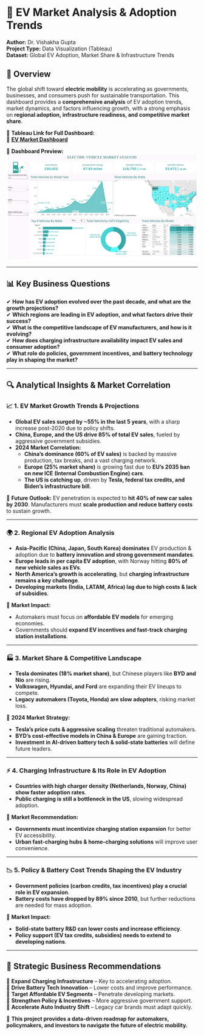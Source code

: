 # 📌 EV Market Analysis & Adoption Trends  
**Author:** Dr. Vishakha Gupta  
**Project Type:** Data Visualization (Tableau)  
**Dataset:** Global EV Adoption, Market Share & Infrastructure Trends  

## 📍 Overview  
The global shift toward **electric mobility** is accelerating as governments, businesses, and consumers push for sustainable transportation. This dashboard provides a **comprehensive analysis** of EV adoption trends, market dynamics, and factors influencing growth, with a strong emphasis on **regional adoption, infrastructure readiness, and competitive market share**.  

📌 **Tableau Link for Full Dashboard:**  
🔗 **[EV Market Dashboard](https://public.tableau.com/app/profile/vishakha.gupta6103/viz/EV_17401004985620/Dashboard1)**  

📌 **Dashboard Preview:**  
![Tableau Dashboard Preview](https://github.com/dr-vishakha-gupta/portfolio/blob/main/EV_Market_Analysis/EV_dashboard.png)

---

## 📊 Key Business Questions  
✔ **How has EV adoption evolved over the past decade, and what are the growth projections?**  
✔ **Which regions are leading in EV adoption, and what factors drive their success?**  
✔ **What is the competitive landscape of EV manufacturers, and how is it evolving?**  
✔ **How does charging infrastructure availability impact EV sales and consumer adoption?**  
✔ **What role do policies, government incentives, and battery technology play in shaping the market?**  

---

## 🔍 Analytical Insights & Market Correlation  

### 📈 1. EV Market Growth Trends & Projections  
- **Global EV sales surged by ~55% in the last 5 years**, with a sharp increase post-2020 due to policy shifts.  
- **China, Europe, and the US drive 85% of total EV sales**, fueled by aggressive government subsidies.  
- **2024 Market Correlation:**  
  - **China’s dominance (60% of EV sales)** is backed by massive production, tax breaks, and a vast charging network.  
  - **Europe (25% market share)** is growing fast due to **EU’s 2035 ban on new ICE (Internal Combustion Engine) cars**.  
  - **The US is catching up**, driven by **Tesla, federal tax credits, and Biden’s infrastructure bill**.  

🔹 **Future Outlook:** EV penetration is expected to **hit 40% of new car sales by 2030**. Manufacturers must **scale production and reduce battery costs** to sustain growth.  

---

### 🌍 2. Regional EV Adoption Analysis  
- **Asia-Pacific (China, Japan, South Korea) dominates** EV production & adoption due to **battery innovation and strong government mandates**.  
- **Europe leads in per capita EV adoption**, with Norway hitting **80% of new vehicle sales as EVs**.  
- **North America’s growth is accelerating**, but **charging infrastructure remains a key challenge**.  
- **Developing markets (India, LATAM, Africa) lag due to high costs & lack of subsidies**.  

🔹 **Market Impact:**  
  - Automakers must focus on **affordable EV models** for emerging economies.  
  - Governments should **expand EV incentives and fast-track charging station installations**.  

---

### 🏭 3. Market Share & Competitive Landscape  
- **Tesla dominates (18% market share)**, but Chinese players like **BYD and Nio** are rising.  
- **Volkswagen, Hyundai, and Ford** are expanding their EV lineups to compete.  
- **Legacy automakers (Toyota, Honda) are slow adopters**, risking market loss.  

🔹 **2024 Market Strategy:**  
  - **Tesla’s price cuts & aggressive scaling** threaten traditional automakers.  
  - **BYD’s cost-effective models in China & Europe** are gaining traction.  
  - **Investment in AI-driven battery tech & solid-state batteries** will define future leaders.  

---

### ⚡ 4. Charging Infrastructure & Its Role in EV Adoption  
- **Countries with high charger density (Netherlands, Norway, China) show faster adoption rates**.  
- **Public charging is still a bottleneck in the US**, slowing widespread adoption.  

🔹 **Market Recommendation:**  
  - **Governments must incentivize charging station expansion** for better EV accessibility.  
  - **Urban fast-charging hubs & home-charging solutions** will improve user convenience.  

---

### 📉 5. Policy & Battery Cost Trends Shaping the EV Industry  
- **Government policies (carbon credits, tax incentives) play a crucial role in EV expansion**.  
- **Battery costs have dropped by 89% since 2010**, but further reductions are needed for mass adoption.  

🔹 **Market Impact:**  
  - **Solid-state battery R&D can lower costs and increase efficiency**.  
  - **Policy support (EV tax credits, subsidies) needs to extend to developing nations**.  

---

## 🚀 Strategic Business Recommendations  
📌 **Expand Charging Infrastructure** – Key to accelerating adoption.  
📌 **Drive Battery Tech Innovation** – Lower costs and improve performance.  
📌 **Target Affordable EV Segments** – Penetrate developing markets.  
📌 **Strengthen Policy & Incentives** – More aggressive government support.  
📌 **Accelerate Auto Industry Shift** – Legacy car brands must adapt quickly.  

🚀 **This project provides a data-driven roadmap for automakers, policymakers, and investors to navigate the future of electric mobility.**  
